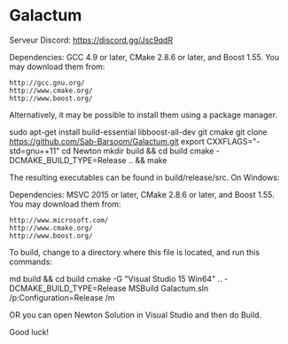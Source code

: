 # Galactum

Serveur Discord: https://discord.gg/Jsc9qdR
 
Dependencies: GCC 4.9 or later, CMake 2.8.6 or later, and Boost 1.55. You may download them from:

    http://gcc.gnu.org/
    http://www.cmake.org/
    http://www.boost.org/

Alternatively, it may be possible to install them using a package manager.

sudo apt-get install build-essential libboost-all-dev git cmake
git clone https://github.com/Sab-Barsoom/Galactum.git
export CXXFLAGS="-std=gnu++11"
cd Newton
mkdir build && cd build
cmake -DCMAKE_BUILD_TYPE=Release .. && make

The resulting executables can be found in build/release/src.
On Windows:

Dependencies: MSVC 2015 or later, CMake 2.8.6 or later, and Boost 1.55. You may download them from:

    http://www.microsoft.com/
    http://www.cmake.org/
    http://www.boost.org/

To build, change to a directory where this file is located, and run this commands:

md build && cd build
cmake -G "Visual Studio 15 Win64" .. -DCMAKE_BUILD_TYPE=Release
MSBuild Galactum.sln /p:Configuration=Release /m

OR you can open Newton Solution in Visual Studio and then do Build.

Good luck!
